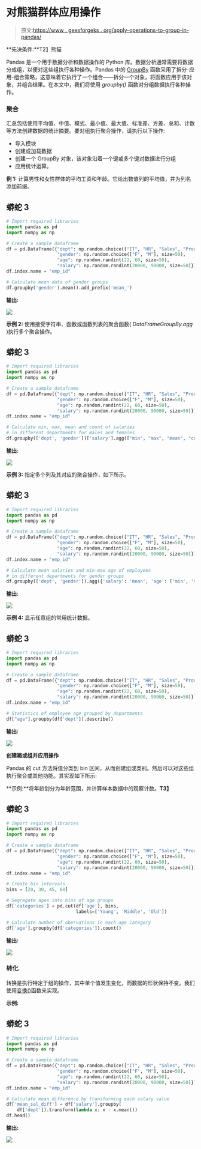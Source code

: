 # 对熊猫群体应用操作

> 原文:[https://www . geesforgeks . org/apply-operations-to-group-in-pandas/](https://www.geeksforgeeks.org/apply-operations-to-groups-in-pandas/)

**先决条件:**T2】熊猫

Pandas 是一个用于数据分析和数据操作的 Python 库。数据分析通常需要将数据分成组，以便对这些组执行各种操作。Pandas 中的 [GroupBy](https://www.geeksforgeeks.org/pandas-groupby/) 函数采用了拆分-应用-组合策略，这意味着它执行了一个组合——拆分一个对象，将函数应用于该对象，并组合结果。在本文中，我们将使用 *groupby()* 函数对分组数据执行各种操作。

### **聚合**

汇总包括使用平均值、中值、模式、最小值、最大值、标准差、方差、总和、计数等方法创建数据的统计摘要。要对组执行聚合操作，请执行以下操作:

*   导入模块
*   创建或加载数据
*   创建一个 GroupBy 对象，该对象沿着一个键或多个键对数据进行分组
*   应用统计运算。

**例 1:** 计算男性和女性群体的平均工资和年龄。它给出数值列的平均值，并为列名添加前缀。

## 蟒蛇 3

```py
# Import required libraries
import pandas as pd
import numpy as np

# Create a sample dataframe
df = pd.DataFrame({"dept": np.random.choice(["IT", "HR", "Sales", "Production"], size=50),
                   "gender": np.random.choice(["F", "M"], size=50),
                   "age": np.random.randint(22, 60, size=50),
                   "salary": np.random.randint(20000, 90000, size=50)})
df.index.name = "emp_id"

# Calculate mean data of gender groups
df.groupby('gender').mean().add_prefix('mean_')
```

**输出:**

![](img/8644a5facb6422d38c9ef69b8dbddd8a.png)

**示例 2:** 使用接受字符串、函数或函数列表的聚合函数( *DataFrameGroupBy.agg* )执行多个聚合操作。

## 蟒蛇 3

```py
# Import required libraries
import pandas as pd
import numpy as np

# Create a sample dataframe
df = pd.DataFrame({"dept": np.random.choice(["IT", "HR", "Sales", "Production"], size=50),
                   "gender": np.random.choice(["F", "M"], size=50),
                   "age": np.random.randint(22, 60, size=50),
                   "salary": np.random.randint(20000, 90000, size=50)})
df.index.name = "emp_id"

# Calculate min, max, mean and count of salaries
# in different departments for males and females
df.groupby(['dept', 'gender'])['salary'].agg(["min", "max", "mean", "count"])
```

**输出:**

![](img/78cc4c3e8e8c16e4e38e1aac79350413.png)

**示例 3:** 指定多个列及其对应的聚合操作，如下所示。

## 蟒蛇 3

```py
# Import required libraries
import pandas as pd
import numpy as np

# Create a sample dataframe
df = pd.DataFrame({"dept": np.random.choice(["IT", "HR", "Sales", "Production"], size=50),
                   "gender": np.random.choice(["F", "M"], size=50),
                   "age": np.random.randint(22, 60, size=50),
                   "salary": np.random.randint(20000, 90000, size=50)})
df.index.name = "emp_id"

# Calculate mean salaries and min-max age of employees
# in different departments for gender groups
df.groupby(['dept', 'gender']).agg({'salary': 'mean', 'age': ['min', 'max']})
```

**输出:**

![](img/97b6cad2b3b009bac60f036f6f96f05e.png)

**示例 4:** 显示任意组的常用统计数据。

## 蟒蛇 3

```py
# Import required libraries
import pandas as pd
import numpy as np

# Create a sample dataframe
df = pd.DataFrame({"dept": np.random.choice(["IT", "HR", "Sales", "Production"], size=50),
                   "gender": np.random.choice(["F", "M"], size=50),
                   "age": np.random.randint(22, 60, size=50),
                   "salary": np.random.randint(20000, 90000, size=50)})
df.index.name = "emp_id"

# Statistics of employee age grouped by departments
df["age"].groupby(df['dept']).describe()
```

**输出:**

![](img/06ed954ae95d62d62f502503c613e748.png)

**创建箱或组并应用操作**

Pandas 的 cut 方法将值分类到 bin 区间，从而创建组或类别。然后可以对这些组执行聚合或其他功能。其实现如下所示:

**示例:**将年龄划分为年龄范围，并计算样本数据中的观察计数。**T3】**

## 蟒蛇 3

```py
# Import required libraries
import pandas as pd
import numpy as np

# Create a sample dataframe
df = pd.DataFrame({"dept": np.random.choice(["IT", "HR", "Sales", "Production"], size=50),
                   "gender": np.random.choice(["F", "M"], size=50),
                   "age": np.random.randint(22, 60, size=50),
                   "salary": np.random.randint(20000, 90000, size=50)})
df.index.name = "emp_id"

# Create bin intervals
bins = [20, 30, 45, 60]

# Segregate ages into bins of age groups
df['categories'] = pd.cut(df['age'], bins,
                          labels=['Young', 'Middle', 'Old'])

# Calculate number of obervations in each age category
df['age'].groupby(df['categories']).count()
```

**输出:**

![](img/753a1bede6d6dc3c8038c9641b4c1df7.png)

### **转化**

转换是执行特定于组的操作，其中单个值发生变化，而数据的形状保持不变。我们使用[变换()](https://www.geeksforgeeks.org/python-pandas-dataframe-transform/)函数来实现。

**示例:**

## 蟒蛇 3

```py
# Import required libraries
import pandas as pd
import numpy as np

# Create a sample dataframe
df = pd.DataFrame({"dept": np.random.choice(["IT", "HR", "Sales", "Production"], size=50),
                   "gender": np.random.choice(["F", "M"], size=50),
                   "age": np.random.randint(22, 60, size=50),
                   "salary": np.random.randint(20000, 90000, size=50)})
df.index.name = "emp_id"

# Calculate mean difference by transforming each salary value
df['mean_sal_diff'] = df['salary'].groupby(
    df['dept']).transform(lambda x: x - x.mean())
df.head()
```

**输出:**

![](img/ab407df543db18a024d13c6c4e467583.png)